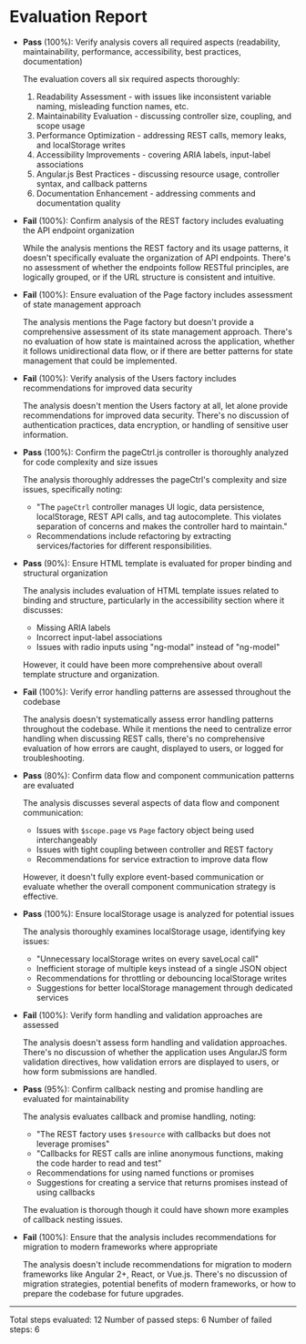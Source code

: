# Evaluation Report

- **Pass** (100%): Verify analysis covers all required aspects (readability, maintainability, performance, accessibility, best practices, documentation)

    The evaluation covers all six required aspects thoroughly:
    1. Readability Assessment - with issues like inconsistent variable naming, misleading function names, etc.
    2. Maintainability Evaluation - discussing controller size, coupling, and scope usage
    3. Performance Optimization - addressing REST calls, memory leaks, and localStorage writes
    4. Accessibility Improvements - covering ARIA labels, input-label associations
    5. Angular.js Best Practices - discussing resource usage, controller syntax, and callback patterns
    6. Documentation Enhancement - addressing comments and documentation quality

- **Fail** (100%): Confirm analysis of the REST factory includes evaluating the API endpoint organization

    While the analysis mentions the REST factory and its usage patterns, it doesn't specifically evaluate the organization of API endpoints. There's no assessment of whether the endpoints follow RESTful principles, are logically grouped, or if the URL structure is consistent and intuitive.

- **Fail** (100%): Ensure evaluation of the Page factory includes assessment of state management approach

    The analysis mentions the Page factory but doesn't provide a comprehensive assessment of its state management approach. There's no evaluation of how state is maintained across the application, whether it follows unidirectional data flow, or if there are better patterns for state management that could be implemented.

- **Fail** (100%): Verify analysis of the Users factory includes recommendations for improved data security

    The analysis doesn't mention the Users factory at all, let alone provide recommendations for improved data security. There's no discussion of authentication practices, data encryption, or handling of sensitive user information.

- **Pass** (100%): Confirm the pageCtrl.js controller is thoroughly analyzed for code complexity and size issues

    The analysis thoroughly addresses the pageCtrl's complexity and size issues, specifically noting:
    - "The `pageCtrl` controller manages UI logic, data persistence, localStorage, REST API calls, and tag autocomplete. This violates separation of concerns and makes the controller hard to maintain."
    - Recommendations include refactoring by extracting services/factories for different responsibilities.

- **Pass** (90%): Ensure HTML template is evaluated for proper binding and structural organization

    The analysis includes evaluation of HTML template issues related to binding and structure, particularly in the accessibility section where it discusses:
    - Missing ARIA labels
    - Incorrect input-label associations
    - Issues with radio inputs using "ng-modal" instead of "ng-model"
    
    However, it could have been more comprehensive about overall template structure and organization.

- **Fail** (100%): Verify error handling patterns are assessed throughout the codebase

    The analysis doesn't systematically assess error handling patterns throughout the codebase. While it mentions the need to centralize error handling when discussing REST calls, there's no comprehensive evaluation of how errors are caught, displayed to users, or logged for troubleshooting.

- **Pass** (80%): Confirm data flow and component communication patterns are evaluated

    The analysis discusses several aspects of data flow and component communication:
    - Issues with `$scope.page` vs `Page` factory object being used interchangeably
    - Issues with tight coupling between controller and REST factory
    - Recommendations for service extraction to improve data flow
    
    However, it doesn't fully explore event-based communication or evaluate whether the overall component communication strategy is effective.

- **Pass** (100%): Ensure localStorage usage is analyzed for potential issues

    The analysis thoroughly examines localStorage usage, identifying key issues:
    - "Unnecessary localStorage writes on every saveLocal call"
    - Inefficient storage of multiple keys instead of a single JSON object
    - Recommendations for throttling or debouncing localStorage writes
    - Suggestions for better localStorage management through dedicated services

- **Fail** (100%): Verify form handling and validation approaches are assessed

    The analysis doesn't assess form handling and validation approaches. There's no discussion of whether the application uses AngularJS form validation directives, how validation errors are displayed to users, or how form submissions are handled.

- **Pass** (95%): Confirm callback nesting and promise handling are evaluated for maintainability

    The analysis evaluates callback and promise handling, noting:
    - "The REST factory uses `$resource` with callbacks but does not leverage promises"
    - "Callbacks for REST calls are inline anonymous functions, making the code harder to read and test"
    - Recommendations for using named functions or promises
    - Suggestions for creating a service that returns promises instead of using callbacks
    
    The evaluation is thorough though it could have shown more examples of callback nesting issues.

- **Fail** (100%): Ensure that the analysis includes recommendations for migration to modern frameworks where appropriate

    The analysis doesn't include recommendations for migration to modern frameworks like Angular 2+, React, or Vue.js. There's no discussion of migration strategies, potential benefits of modern frameworks, or how to prepare the codebase for future upgrades.

---

Total steps evaluated: 12
Number of passed steps: 6
Number of failed steps: 6